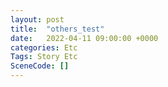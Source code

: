 ```yaml
---
layout: post
title:  "others_test"
date:   2022-04-11 09:00:00 +0000
categories: Etc
Tags: Story Etc
SceneCode: []
---
```

